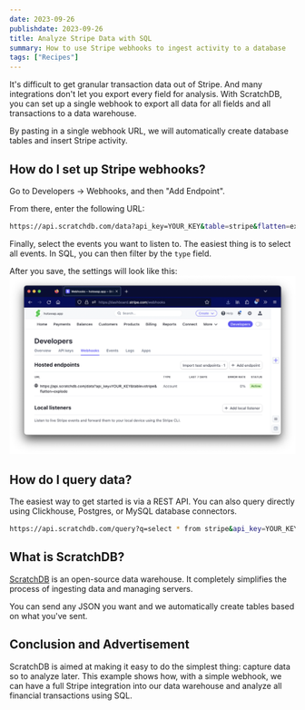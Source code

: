 ```yaml
---
date: 2023-09-26
publishdate: 2023-09-26
title: Analyze Stripe Data with SQL
summary: How to use Stripe webhooks to ingest activity to a database
tags: ["Recipes"]
---
```


It's difficult to get granular transaction data out of Stripe. And many integrations don't 
let you export every field for analysis. With ScratchDB, you can set up a single webhook
to export all data for all fields and all transactions to a data warehouse.

By pasting in a single webhook URL, we will automatically create database tables
and insert Stripe activity.


## How do I set up Stripe webhooks?

Go to Developers -> Webhooks, and then "Add Endpoint".

From there, enter the following URL:

``` bash
https://api.scratchdb.com/data?api_key=YOUR_KEY&table=stripe&flatten=explode
```

Finally, select the events you want to listen to. The easiest thing is to select
all events. In SQL, you can then filter by the `type` field.

After you save, the settings will look like this:
![Stripe Webhook Setup](stripe_webhook.png)

## How do I query data?

The easiest way to get started is via a REST API. You can also query directly using Clickhouse,
Postgres, or MySQL database connectors.

``` bash
https://api.scratchdb.com/query?q=select * from stripe&api_key=YOUR_KEY
```

## What is ScratchDB?

[ScratchDB](https://github.com/scratchdata/ScratchDB) is an open-source 
data warehouse. It completely simplifies the process of ingesting data and
managing servers.

You can send any JSON you want and we automatically create tables based on
what you've sent.

## Conclusion and Advertisement

ScratchDB is aimed at making it easy to do the simplest thing: capture data so to analyze 
later. This example shows how, with a simple webhook, we can have a full Stripe integration
into our data warehouse and analyze all financial transactions using SQL.
